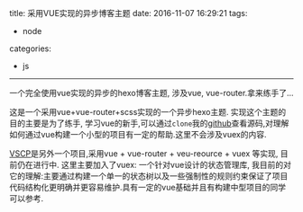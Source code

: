 title: 采用VUE实现的异步博客主题
date: 2016-11-07 16:29:21
tags:
- node

categories:
- js
---

一个完全使用vue实现的异步的hexo博客主题, 涉及vue, vue-router.拿来练手了...

 <!--more-->
这是一个采用vue+vue-router+scss实现的一个异步hexo主题. 实现这个主题的目的主要是为了练手, 学习vue的新手,可以通过`clone`我的[github][1]查看源码,对理解如何通过vue构建一个小型的项目有一定的帮助.这里不会涉及vuex的内容.

[VSCP][2]是另外一个项目,采用vue + vue-router + veu-reource  + vuex 等实现, 目前仍在进行中. 这里主要加入了vuex: 一个针对vue设计的状态管理库, 我目前的对它的理解:主要通过构建一个单一的状态树以及一些强制性的规则约束保证了项目代码结构化更明确并更容易维护.具有一定的vue基础并且有构建中型项目的同学可以参考.

  [1]: https://github.com/gaoyangxiaozhu/gz
  [2]: https://github.com/gaoyangxiaozhu/VSCP
